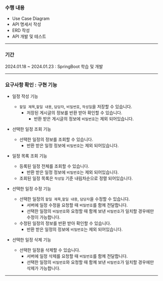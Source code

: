 ### 수행 내용
- Use Case Diagram
- API 명세서 작성
- ERD 작성
- API 개발 및 테스트
***
### 기간
2024.01.18 ~ 2024.01.23 : SpringBoot 학습 및 개발

***
### 요구사항 확인 : 구현 기능
- 일정 작성 기능
  - `할일 제목`,`할일 내용`, `담당자`, `비밀번호`, `작성일`을 저장할 수 있습니다.
    - 저장된 게시글의 정보를 반환 받아 확인할 수 있습니다.
      - 반환 받은 게시글의 정보에 `비밀번호`는 제외 되어있습니다.
          
- 선택한 일정 조회 기능
    - 선택한 일정의 정보를 조회할 수 있습니다.
      - 반환 받은 일정 정보에 `비밀번호`는 제외 되어있습니다.
          
- 일정 목록 조회 기능
    - 등록된 일정 전체를 조회할 수 있습니다.
      - 반환 받은 일정 정보에 `비밀번호`는 제외 되어있습니다.
    - 조회된 일정 목록은 `작성일` 기준 내림차순으로 정렬 되어있습니다.
      
- 선택한 일정 수정 기능
    - 선택한 일정의 `할일 제목`,`할일 내용`, `담당자`을 수정할 수 있습니다.
      - 서버에 일정 수정을 요청할 때 `비밀번호`를 함께 전달합니다.
      - 선택한 일정의 `비밀번호`와 요청할 때 함께 보낸 `비밀번호`가 일치할 경우에만 수정이 가능합니다.
    - 수정된 일정의 정보를 반환 받아 확인할 수 있습니다.
      - 반환 받은 일정의 정보에 `비밀번호`는 제외 되어있습니다.
          
- 선택한 일정 삭제 기능
    - 선택한 일정을 삭제할 수 있습니다.
      - 서버에 일정 삭제를 요청할 때 `비밀번호`를 함께 전달합니다.
      - 선택한 일정의 `비밀번호`와 요청할 때 함께 보낸 `비밀번호`가 일치할 경우에만 삭제가 가능합니다.

***
